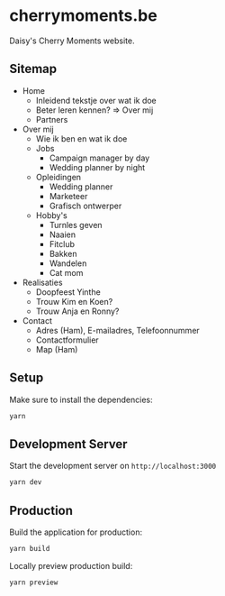 # cherrymoments.be

Daisy's Cherry Moments website.

## Sitemap

- Home
  - Inleidend tekstje over wat ik doe
  - Beter leren kennen? => Over mij
  - Partners
- Over mij
  - Wie ik ben en wat ik doe
  - Jobs
    - Campaign manager by day
    - Wedding planner by night
  - Opleidingen
    - Wedding planner
    - Marketeer
    - Grafisch ontwerper
  - Hobby's
    - Turnles geven
    - Naaien
    - Fitclub
    - Bakken
    - Wandelen
    - Cat mom
- Realisaties
  - Doopfeest Yinthe
  - Trouw Kim en Koen?
  - Trouw Anja en Ronny?
- Contact
  - Adres (Ham), E-mailadres, Telefoonnummer
  - Contactformulier
  - Map (Ham)

## Setup

Make sure to install the dependencies:

```bash
yarn
```

## Development Server

Start the development server on `http://localhost:3000`

```bash
yarn dev
```

## Production

Build the application for production:

```bash
yarn build
```

Locally preview production build:

```bash
yarn preview
```
